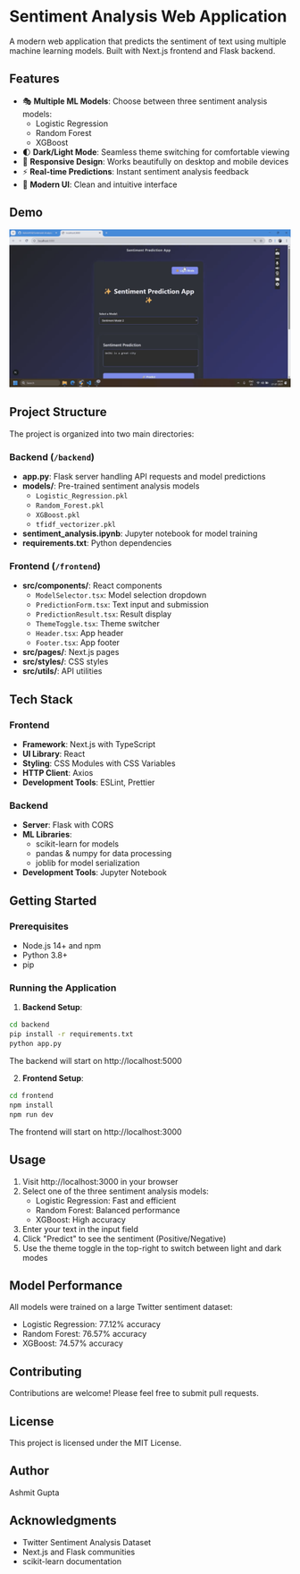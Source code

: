 # Sentiment Analysis Web Application

A modern web application that predicts the sentiment of text using multiple machine learning models. Built with Next.js frontend and Flask backend.

## Features

- 🎭 **Multiple ML Models**: Choose between three sentiment analysis models:
  - Logistic Regression
  - Random Forest
  - XGBoost
- 🌓 **Dark/Light Mode**: Seamless theme switching for comfortable viewing
- 📱 **Responsive Design**: Works beautifully on desktop and mobile devices
- ⚡ **Real-time Predictions**: Instant sentiment analysis feedback
- 🎨 **Modern UI**: Clean and intuitive interface

## Demo

![Demo](demo.gif)


## Project Structure

The project is organized into two main directories:

### Backend (`/backend`)

- **app.py**: Flask server handling API requests and model predictions
- **models/**: Pre-trained sentiment analysis models
  - `Logistic_Regression.pkl`
  - `Random_Forest.pkl`
  - `XGBoost.pkl`
  - `tfidf_vectorizer.pkl`
- **sentiment_analysis.ipynb**: Jupyter notebook for model training
- **requirements.txt**: Python dependencies

### Frontend (`/frontend`)

- **src/components/**: React components
  - `ModelSelector.tsx`: Model selection dropdown
  - `PredictionForm.tsx`: Text input and submission
  - `PredictionResult.tsx`: Result display
  - `ThemeToggle.tsx`: Theme switcher
  - `Header.tsx`: App header
  - `Footer.tsx`: App footer
- **src/pages/**: Next.js pages
- **src/styles/**: CSS styles
- **src/utils/**: API utilities

## Tech Stack

### Frontend
- **Framework**: Next.js with TypeScript
- **UI Library**: React
- **Styling**: CSS Modules with CSS Variables
- **HTTP Client**: Axios
- **Development Tools**: ESLint, Prettier

### Backend
- **Server**: Flask with CORS
- **ML Libraries**: 
  - scikit-learn for models
  - pandas & numpy for data processing
  - joblib for model serialization
- **Development Tools**: Jupyter Notebook

## Getting Started

### Prerequisites
- Node.js 14+ and npm
- Python 3.8+
- pip

### Running the Application

1. **Backend Setup**:
```bash
cd backend
pip install -r requirements.txt
python app.py
```
The backend will start on http://localhost:5000

2. **Frontend Setup**:
```bash
cd frontend
npm install
npm run dev
```
The frontend will start on http://localhost:3000

## Usage

1. Visit http://localhost:3000 in your browser
2. Select one of the three sentiment analysis models:
   - Logistic Regression: Fast and efficient
   - Random Forest: Balanced performance
   - XGBoost: High accuracy
3. Enter your text in the input field
4. Click "Predict" to see the sentiment (Positive/Negative)
5. Use the theme toggle in the top-right to switch between light and dark modes

## Model Performance

All models were trained on a large Twitter sentiment dataset:
- Logistic Regression: 77.12% accuracy
- Random Forest: 76.57% accuracy
- XGBoost: 74.57% accuracy

## Contributing

Contributions are welcome! Please feel free to submit pull requests.

## License

This project is licensed under the MIT License.

## Author

Ashmit Gupta

## Acknowledgments

- Twitter Sentiment Analysis Dataset
- Next.js and Flask communities
- scikit-learn documentation
